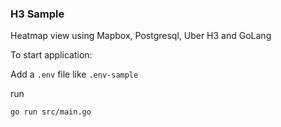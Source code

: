 ### H3 Sample

Heatmap view using Mapbox, Postgresql, Uber H3 and GoLang

To start application:

Add a `.env` file like `.env-sample`

run
```
go run src/main.go
```